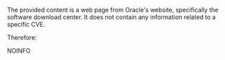 The provided content is a web page from Oracle's website, specifically the software download center. It does not contain any information related to a specific CVE.

Therefore:

NOINFO